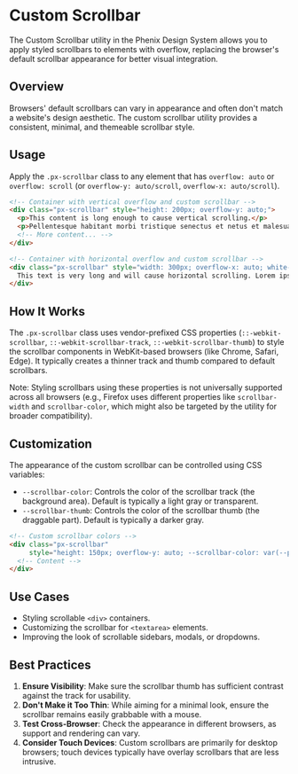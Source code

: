 # Custom Scrollbar

The Custom Scrollbar utility in the Phenix Design System allows you to apply styled scrollbars to elements with overflow, replacing the browser's default scrollbar appearance for better visual integration.

## Overview

Browsers' default scrollbars can vary in appearance and often don't match a website's design aesthetic. The custom scrollbar utility provides a consistent, minimal, and themeable scrollbar style.

## Usage

Apply the `.px-scrollbar` class to any element that has `overflow: auto` or `overflow: scroll` (or `overflow-y: auto/scroll`, `overflow-x: auto/scroll`).

```html
<!-- Container with vertical overflow and custom scrollbar -->
<div class="px-scrollbar" style="height: 200px; overflow-y: auto;">
  <p>This content is long enough to cause vertical scrolling.</p>
  <p>Pellentesque habitant morbi tristique senectus et netus et malesuada fames ac turpis egestas.</p>
  <!-- More content... -->
</div>

<!-- Container with horizontal overflow and custom scrollbar -->
<div class="px-scrollbar" style="width: 300px; overflow-x: auto; white-space: nowrap;">
  This text is very long and will cause horizontal scrolling. Lorem ipsum dolor sit amet...
</div>
```

## How It Works

The `.px-scrollbar` class uses vendor-prefixed CSS properties (`::-webkit-scrollbar`, `::-webkit-scrollbar-track`, `::-webkit-scrollbar-thumb`) to style the scrollbar components in WebKit-based browsers (like Chrome, Safari, Edge). It typically creates a thinner track and thumb compared to default scrollbars.

Note: Styling scrollbars using these properties is not universally supported across all browsers (e.g., Firefox uses different properties like `scrollbar-width` and `scrollbar-color`, which might also be targeted by the utility for broader compatibility).

## Customization

The appearance of the custom scrollbar can be controlled using CSS variables:

-   `--scrollbar-color`: Controls the color of the scrollbar track (the background area). Default is typically a light gray or transparent.
-   `--scrollbar-thumb`: Controls the color of the scrollbar thumb (the draggable part). Default is typically a darker gray.

```html
<!-- Custom scrollbar colors -->
<div class="px-scrollbar" 
     style="height: 150px; overflow-y: auto; --scrollbar-color: var(--primary-offwhite); --scrollbar-thumb: var(--primary-color);">
  <!-- Content -->
</div>
```

## Use Cases

-   Styling scrollable `<div>` containers.
-   Customizing the scrollbar for `<textarea>` elements.
-   Improving the look of scrollable sidebars, modals, or dropdowns.

## Best Practices

1.  **Ensure Visibility**: Make sure the scrollbar thumb has sufficient contrast against the track for usability.
2.  **Don't Make it Too Thin**: While aiming for a minimal look, ensure the scrollbar remains easily grabbable with a mouse.
3.  **Test Cross-Browser**: Check the appearance in different browsers, as support and rendering can vary.
4.  **Consider Touch Devices**: Custom scrollbars are primarily for desktop browsers; touch devices typically have overlay scrollbars that are less intrusive. 